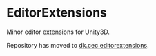 # EditorExtensions


Minor editor extensions for Unity3D.  

Repository has moved to [dk.cec.editorextensions](https://github.com/cecarlsen/dk.cec.editorextensions).